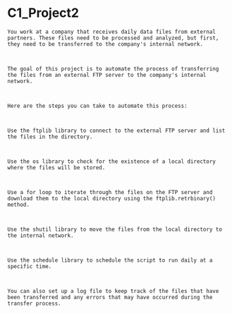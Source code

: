 # C1_Project2
    You work at a company that receives daily data files from external partners. These files need to be processed and analyzed, but first, they need to be transferred to the company's internal network.



    The goal of this project is to automate the process of transferring the files from an external FTP server to the company's internal network.



    Here are the steps you can take to automate this process:



    Use the ftplib library to connect to the external FTP server and list the files in the directory.



    Use the os library to check for the existence of a local directory where the files will be stored.



    Use a for loop to iterate through the files on the FTP server and download them to the local directory using the ftplib.retrbinary() method.



    Use the shutil library to move the files from the local directory to the internal network.



    Use the schedule library to schedule the script to run daily at a specific time.



    You can also set up a log file to keep track of the files that have been transferred and any errors that may have occurred during the transfer process.

